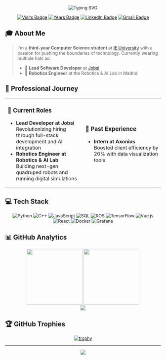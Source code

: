 <div align="center">
  <img src="https://readme-typing-svg.herokuapp.com?font=Fira+Code&weight=500&size=40&pause=1000&color=6EA8FF&center=true&vCenter=true&random=false&width=800&height=200&lines=Hi+there%2C+I'm+David+Vargas!+%F0%9F%91%8B;Robotics+%26+AI+Enthusiast;Software+Developer;Problem+Solver" alt="Typing SVG" />
</div>

<div align="center">
  
  [![Visits Badge](https://badges.pufler.dev/visits/DavidVart/DavidVart)](https://github.com/DavidVart)
  [![Years Badge](https://badges.pufler.dev/years/DavidVart)](https://github.com/DavidVart)
  [![LinkedIn Badge](https://img.shields.io/badge/LinkedIn-0077B5?style=flat&logo=linkedin&logoColor=white)](https://www.linkedin.com/in/david-vargas-timon/)
  [![Gmail Badge](https://img.shields.io/badge/Gmail-D14836?style=flat&logo=gmail&logoColor=white)](mailto:davidvartim@gmail.com)
  
</div>

## 🎓 About Me

> I'm a **third-year Computer Science student** at [IE University](https://www.ie.edu/) with a passion for pushing the boundaries of technology. Currently wearing multiple hats as:
> - 🚀 **Lead Software Developer** at [Jobsi](https://github.com/JobsiSoftwares)
> - 🤖 **Robotics Engineer** at the Robotics & AI Lab in Madrid

## 🌟 Professional Journey

<table>
  <tr>
    <td width="50%">
      <h3>🏢 Current Roles</h3>
      <ul>
        <li>
          <b>Lead Developer at Jobsi</b><br/>
          Revolutionizing hiring through full-stack development and AI integration
        </li>
        <li>
          <b>Robotics Engineer at Robotics & AI Lab</b><br/>
          Building next-gen quadruped robots and running digital simulations
        </li>
      </ul>
    </td>
    <td width="50%">
      <h3>💼 Past Experience</h3>
      <ul>
        <li>
          <b>Intern at Axonius</b><br/>
          Boosted client efficiency by 20% with data visualization tools
        </li>
      </ul>
    </td>
  </tr>
</table>

## 💻 Tech Stack

<div align="center">

![Python](https://img.shields.io/badge/Python-3776AB?style=for-the-badge&logo=python&logoColor=white)
![C++](https://img.shields.io/badge/C++-00599C?style=for-the-badge&logo=c%2B%2B&logoColor=white)
![JavaScript](https://img.shields.io/badge/JavaScript-F7DF1E?style=for-the-badge&logo=javascript&logoColor=black)
![SQL](https://img.shields.io/badge/SQL-4479A1?style=for-the-badge&logo=mysql&logoColor=white)
![ROS](https://img.shields.io/badge/ROS-22314E?style=for-the-badge&logo=ros&logoColor=white)
![TensorFlow](https://img.shields.io/badge/TensorFlow-FF6F00?style=for-the-badge&logo=tensorflow&logoColor=white)
![Vue.js](https://img.shields.io/badge/Vue.js-4FC08D?style=for-the-badge&logo=vue.js&logoColor=white)
![React](https://img.shields.io/badge/React-61DAFB?style=for-the-badge&logo=react&logoColor=black)
![Docker](https://img.shields.io/badge/Docker-2496ED?style=for-the-badge&logo=docker&logoColor=white)
![Grafana](https://img.shields.io/badge/Grafana-F46800?style=for-the-badge&logo=grafana&logoColor=white)

</div>

## 📊 GitHub Analytics

<div align="center">
  <img height="180em" src="https://github-readme-stats.vercel.app/api?username=DavidVart&show_icons=true&theme=tokyonight&hide_border=true&count_private=true" />
  <img height="180em" src="https://github-readme-stats.vercel.app/api/top-langs/?username=DavidVart&layout=compact&theme=tokyonight&hide_border=true" />
</div>

<div align="center">
  <img src="https://github-readme-streak-stats.herokuapp.com/?user=DavidVart&theme=tokyonight&hide_border=true" />
</div>

## 🏆 GitHub Trophies

<div align="center">
  
  [![trophy](https://github-profile-trophy.vercel.app/?username=DavidVart&theme=tokyonight&no-frame=true&row=1&column=6)](https://github.com/DavidVart)
  
</div>

---

<div align="center">
  <img src="https://komarev.com/ghpvc/?username=DavidVart&color=blue&style=flat-square&label=Profile+Views" />
</div>
